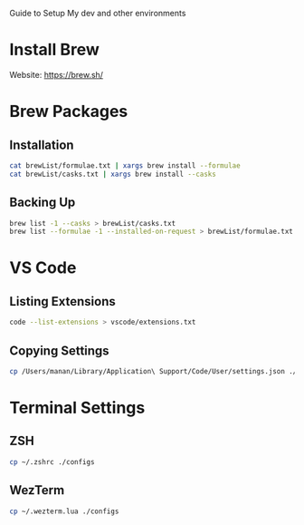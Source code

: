 Guide to Setup My dev and other environments

# Install Brew

Website: https://brew.sh/

# Brew Packages

## Installation

```bash
cat brewList/formulae.txt | xargs brew install --formulae
cat brewList/casks.txt | xargs brew install --casks
```

## Backing Up

```bash
brew list -1 --casks > brewList/casks.txt
brew list --formulae -1 --installed-on-request > brewList/formulae.txt
```

# VS Code

## Listing Extensions

```bash
code --list-extensions > vscode/extensions.txt
```

## Copying Settings

```bash
cp /Users/manan/Library/Application\ Support/Code/User/settings.json ./vscode
```

# Terminal Settings

## ZSH

```bash
cp ~/.zshrc ./configs
```

## WezTerm

```bash
cp ~/.wezterm.lua ./configs
```
